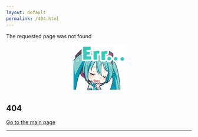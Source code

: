 ```yaml
---
layout: default
permalink: /404.html
---
```


The requested page was not found

<div align="center">
  <a href="/index.html"><img src="https://raw.githubusercontent.com/nedorazrab0/pjsk-parking/main/docs/assets/error-miku.webp" style="width: 148px;" alt="Go to the main page"></a>
</div>

## 404

[Go to the main page](/index.html)

---
